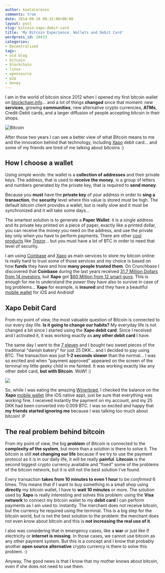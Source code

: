 ```yaml
---
author: koalalorenzo
comments: true
date: 2014-09-16 08:32:08+00:00
layout: post
slug: bitcoin-xapo-debit-card
title: 'My Bitcoin Experience: Wallets and Debit Card'
wordpress_id: 18433
categories:
- Decentralized
tags:
- old blog
- bitcoin
- blockchain
- linux
- opensource
- p2p
- money
---
```


I am in the world of bitcoin since 2012 when I opened my first bitcoin wallet on [blockchain.info](https://blockchain.info/it/wallet/)... and a lot of things **changed** since that moment: new **services**, growing **communities**, new alternative crypto currencies, **ATMs**, Credit-Debit cards, and a larger diffusion of people accepting bitcoin in their shops. <!-- more -->

![Bitcoin](/images/2015/cover_bitcoin.webp)

After those two years I can see a better view of what Bitcoin means to me and the innovation behind that technology, including [Xapo](http://xapo.com/r/AT5712D) debit card... and some of my friends are tired of me talking about bitcoins :)



## How I choose a wallet



Using simple words: the wallet is a **collection of addresses** and their private keys. The address, that is used to **receive the money**, is a group of letters and numbers generated by the private key, that is required to **send money**.

Because you **must** have the **private key** of your address in order to **sing a transaction**, the **security** level where this value is stored must be high. The default bitcoin client provides a wallet, but is really slow and it must be synchronized and it will take some days... 

The smartest solution is to generate a **Paper Wallet**: it is a single address and its private key printed on a piece of paper, exactly like a printed dollar, you can receive the money you need on the address, and use the private key only when you have to perform payments. There are other [cool products](https://en.bitcoin.it/wiki/Hardware_wallet) like [Trezor](https://buytrezor.com)... but you must have a lot of BTC in order to need that level of security.

I am using [Coinbase](http://coinbase.com) and [Xapo](http://xapo.com/) as main services to store my bitcoin online: Is really hard to trust some of those services and my choice is based on how **funds** they have and how **many people trusted them**. On Crunchbase I discovered that **Coinbase** during the last years received [31.7 Million Dollars from 14 investors](http://www.crunchbase.com/organization/coinbase), but **Xapo** got [$60 Million from 12 smart guys](http://www.crunchbase.com/organization/xapo). This is enough for me to understand the _power_ they have also to survive in case of big problems... **Xapo** for example, is **insured** and they have a beautiful [mobile wallet](https://xapo.com/wallet/) for iOS and Android!



## Xapo Debit Card



From my point of view, the most valuable question of Bitcoin is connected to our every day life. **Is it going to change our habits?** My everyday life is not changed a bit since I started using the **Xapo debit card**. Since I received and I activated it, it was working exactly as **any other debit card** I have.

The same day I went to the [7 eleven](https://www.7-eleven.com) and I bought two sweet pieces of the traditional "danish bakery" for just 25 DKK... and I decided to pay using BTC. The transaction was just **1-2 seconds slower** than the normal... I was so excited and when "payment approved" appeared on the screen of the terminal my little geeky child in me fainted. It was working exactly like any other debit card, **but with Bitcoin**. WoW! :)





![](scontrino.webp)



So, while I was eating the amazing [Winerbrød](win.webp), I checked the balance on the **Xapo** [mobile wallet](https://xapo.com/wallet/) (the iOS native app), just be sure that everything was working fine. I received instantly the payment on my account, and my 25 DKK had been converted into 0.009 BTC. I was so excited and happy that **my friends started ignoring me** because I was talking too much about bitcoin! :P



## The real problem behind bitcoin



From my point of view, the big **problem** of Bitcoin is connected to the **complexity of the system**, but more than a solution is there to solve it. The bitcoin is still **not changing our life** because if we try to use the payment protocol as it is in our daily life, it will be really **painful**. **Litecoin** is the second biggest crypto currency available and "fixed" some of the problems of the bitcoin network, but it is still not the best solution I've found.

Every transaction **takes from 10 minutes to even 1 hour** to be _confirmed_ 6 times. This means that if I want to buy something in a small shop using **directly** my bitcoin wallet, I have to **wait 10 minutes** or more. The solution used by **Xapo** is really interesting and solves this problem: using the **Visa network** to connect my bitcoin wallet to my **debit card** I can perform payments as I am used to: instantly. The merchant does not receive bitcoin, but the currency he required using the terminal. This is a big step for the bitcoin world, but is not the best solution to the problem: the merchant does not even know about bitcoin and this is **not increasing the real use of it**.

I also was considering that in emergency cases, like a **war** or just like if electricity or **internet is missing**. In those cases, we cannot use bitcoin as any other payment system. But this is a concept and I know that probably another **open source alternative** crypto currency is there to solve this problem. :)

Anyway, The good news is that I know that my mother knows about bitcoin, even if she does not need to use them.

